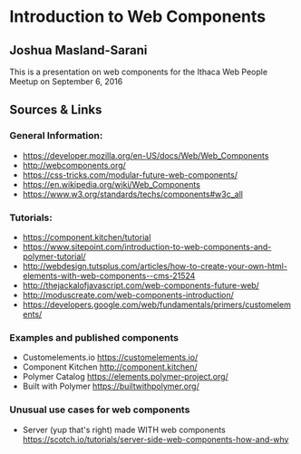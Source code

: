 # Introduction to Web Components
## Joshua Masland-Sarani

This is a presentation on web components for the Ithaca Web People Meetup on September 6, 2016

## Sources & Links

### General Information:
- https://developer.mozilla.org/en-US/docs/Web/Web_Components
- http://webcomponents.org/
- https://css-tricks.com/modular-future-web-components/
- https://en.wikipedia.org/wiki/Web_Components
- https://www.w3.org/standards/techs/components#w3c_all

### Tutorials:
- https://component.kitchen/tutorial
- https://www.sitepoint.com/introduction-to-web-components-and-polymer-tutorial/
- http://webdesign.tutsplus.com/articles/how-to-create-your-own-html-elements-with-web-components--cms-21524
- http://thejackalofjavascript.com/web-components-future-web/
- http://moduscreate.com/web-components-introduction/
- https://developers.google.com/web/fundamentals/primers/customelements/

### Examples and published components
- Customelements.io https://customelements.io/
- Component Kitchen http://component.kitchen/
- Polymer Catalog https://elements.polymer-project.org/
- Built with Polymer https://builtwithpolymer.org/

### Unusual use cases for web components
- Server (yup that's right) made WITH web components https://scotch.io/tutorials/server-side-web-components-how-and-why
